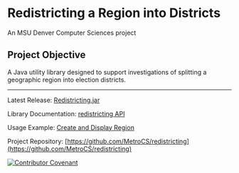 # Redistricting a Region into Districts

An MSU Denver Computer Sciences project

## Project Objective
A Java utility library designed to support investigations of splitting a geographic region into election districts.

___
Latest Release: [Redistricting.jar](https://github.com/MetroCS/redistricting/releases/download/v1.0.1/Redistricting.jar)

Library Documentation: [redistricting API](api/index.html)

Usage Example: [Create and Display Region](examples/create_and_display_region)

Project Repository: [https://github.com/MetroCS/redistricting](https://github.com/MetroCS/redistricting)

[![Contributor Covenant](https://img.shields.io/badge/Contributor%20Covenant-v2.0%20adopted-ff69b4.svg)](https://github.com/MetroCS/redistricting/blob/master/CODE_OF_CONDUCT.md)
